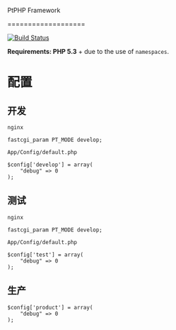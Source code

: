 PtPHP Framework

===================

[![Build Status](https://travis-ci.org/ptphp/PtPHP.svg)](https://travis-ci.org/ptphp/PtPHP)

**Requirements: PHP 5.3** + due to the use of `namespaces`.


# 配置 #


## 开发 ##

`nginx`

    fastcgi_param PT_MODE develop;

`App/Config/default.php`

    $config['develop'] = array(
        "debug" => 0
    );

## 测试 ##

`nginx`

    fastcgi_param PT_MODE develop;

`App/Config/default.php`

    $config['test'] = array(
        "debug" => 0
    );

## 生产 ##

    $config['product'] = array(
        "debug" => 0
    );